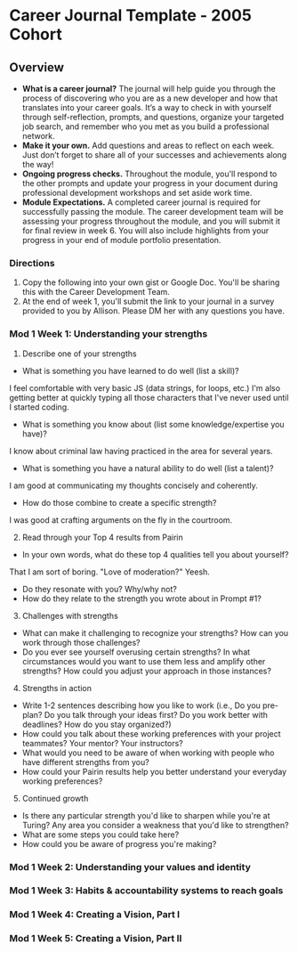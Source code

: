 # Career Journal Template - 2005 Cohort

## Overview
* **What is a career journal?** The journal will help guide you through the process of discovering who you are as a new developer and how that translates into your career goals.  It’s a way to check in with yourself through self-reflection, prompts, and questions, organize your targeted job search, and remember who you met as you build a professional network.   
* **Make it your own.** Add questions and areas to reflect on each week. Just don’t forget to share all of your successes and achievements along the way! 
* **Ongoing progress checks.** Throughout the module, you'll respond to the other prompts and update your progress in your document during professional development workshops and set aside work time. 
* **Module Expectations.** A completed career journal is required for successfully passing the module. The career development team will be assessing your progress throughout the module, and you will submit it for final review in week 6. You will also include highlights from your progress in your end of module portfolio presentation. 

### Directions
1. Copy the following into your own gist or Google Doc. You'll be sharing this with the Career Development Team. 
2. At the end of week 1, you'll submit the link to your journal in a survey provided to you by Allison. Please DM her with any questions you have. 

### Mod 1 Week 1: Understanding your strengths 
1. Describe one of your strengths
* What is something you have learned to do well (list a skill)?

I feel comfortable with very basic JS (data strings, for loops, etc.) I'm also getting better at quickly typing all those characters that I've never used until I started coding.

* What is something you know about (list some knowledge/expertise you have)?

I know about criminal law having practiced in the area for several years.

* What is something you have a natural ability to do well (list a talent)?

I am good at communicating my thoughts concisely and coherently.

* How do those combine to create a specific strength?

I was good at crafting arguments on the fly in the courtroom.

2. Read through your Top 4 results from Pairin
* In your own words, what do these top 4 qualities tell you about yourself?

That I am sort of boring. "Love of moderation?" Yeesh.

* Do they resonate with you? Why/why not?
* How do they relate to the strength you wrote about in Prompt #1?

3. Challenges with strengths
* What can make it challenging to recognize your strengths? How can you work through those challenges?
* Do you ever see yourself overusing certain strengths? In what circumstances would you want to use them less and amplify other strengths? How could you adjust your approach in those instances?

4. Strengths in action
* Write 1-2 sentences describing how you like to work (i.e., Do you pre-plan? Do you talk through your ideas first? Do you work better with deadlines? How do you stay organized?)
* How could you talk about these working preferences with your project teammates? Your mentor? Your instructors?
* What would you need to be aware of when working with people who have different strengths from you?
* How could your Pairin results help you better understand your everyday working preferences?

5. Continued growth
* Is there any particular strength you'd like to sharpen while you're at Turing? Any area you consider a weakness that you'd like to strengthen? 
* What are some steps you could take here?
* How could you be aware of progress you're making?

### Mod 1 Week 2: Understanding your values and identity

### Mod 1 Week 3: Habits & accountability systems to reach goals

### Mod 1 Week 4: Creating a Vision, Part I

### Mod 1 Week 5: Creating a Vision, Part II

